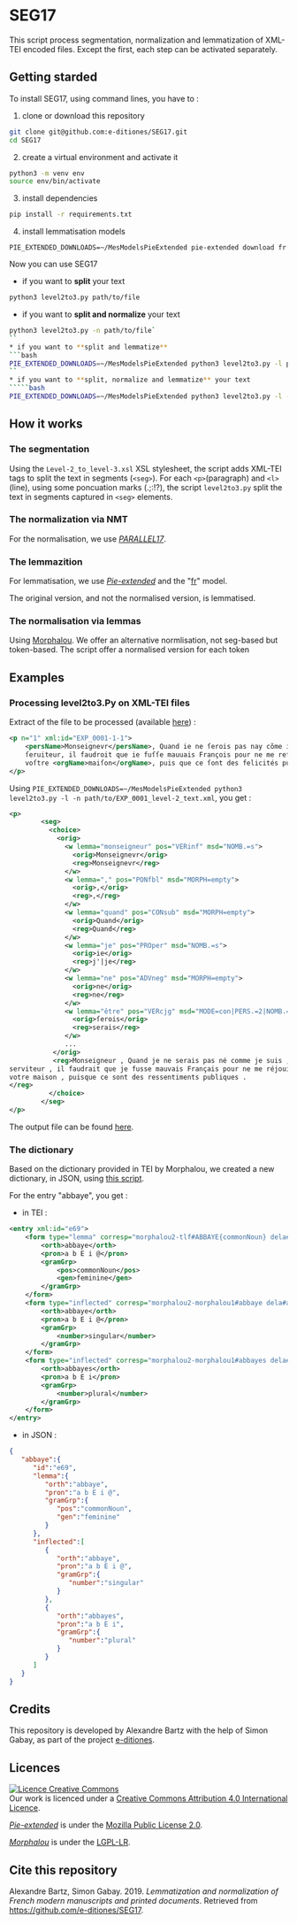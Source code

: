 # SEG17

This script process segmentation, normalization and lemmatization of XML-TEI encoded files. Except the first, each step can be activated separately.

## Getting starded

To install SEG17, using command lines, you have to :
1. clone or download this repository
```bash
git clone git@github.com:e-ditiones/SEG17.git
cd SEG17
```
2. create a virtual environment and activate it
```bash
python3 -m venv env
source env/bin/activate
```
3. install dependencies
```bash
pip install -r requirements.txt
```
4. install lemmatisation models
```
PIE_EXTENDED_DOWNLOADS=~/MesModelsPieExtended pie-extended download fr
```

Now you can use SEG17

* if you want to **split** your text
```bash
python3 level2to3.py path/to/file
```
* if you want to **split and normalize** your text
```bash
python3 level2to3.py -n path/to/file`
``
* if you want to **split and lemmatize**
```bash
PIE_EXTENDED_DOWNLOADS=~/MesModelsPieExtended python3 level2to3.py -l path/to/file
``
* if you want to **split, normalize and lemmatize** your text
`````bash
PIE_EXTENDED_DOWNLOADS=~/MesModelsPieExtended python3 level2to3.py -l -n path/to/file
```

## How it works

### The segmentation

Using the `Level-2_to_level-3.xsl` XSL stylesheet, the script adds XML-TEI tags to split the text in segments (`<seg>`).
For each `<p>`(paragraph) and `<l>`(line), using some poncuation marks (.;:!?), the script `level2to3.py` split the text in segments captured in `<seg>` elements.

### The normalization via NMT

For the normalisation, we use [_PARALLEL17_](https://github.com/e-ditiones/PARALLEL17).


### The lemmazition

For lemmatisation, we use [_Pie-extended_](https://github.com/hipster-philology/nlp-pie-taggers) and the "[fr](https://github.com/hipster-philology/nlp-pie-taggers/tree/f3dd5197cd0a70381e008ab8239d47aff04c9737/pie_extended/models/fr)" model.

The original version, and not the normalised version, is lemmatised.

### The normalisation via lemmas

Using [Morphalou](https://www.ortolang.fr/market/lexicons/morphalou).
We offer an alternative normlisation, not seg-based but token-based. The script offer a normalised version for each token


## Examples

### Processing level2to3.Py on XML-TEI files 

Extract of the file to be processed (available [here](https://github.com/e-ditiones/SEG17/blob/master/Examples/EXP_0001_level-2_text.xml)) :

```xml
<p n="1" xml:id="EXP_0001-1-1">
    <persName>Monseignevr</persName>, Quand ie ne ſerois pas nay cõme ie ſuis, voſtre tres-humble
    ſeruiteur, il faudroit que ie fuſſe mauuais François pour ne me reſioüir pas des contẽtemens de
    voſtre <orgName>maiſon</orgName>, puis que ce ſont des felicités publiques.
</p>
```

Using `PIE_EXTENDED_DOWNLOADS=~/MesModelsPieExtended python3 level2to3.py -l -n path/to/EXP_0001_level-2_text.xml`, you get :

```xml
<p>
        <seg>
          <choice>
            <orig>
              <w lemma="monseigneur" pos="VERinf" msd="NOMB.=s">
                <orig>Monseignevr</orig>
                <reg>Monseignevr</reg>
              </w>
              <w lemma="," pos="PONfbl" msd="MORPH=empty">
                <orig>,</orig>
                <reg>,</reg>
              </w>
              <w lemma="quand" pos="CONsub" msd="MORPH=empty">
                <orig>Quand</orig>
                <reg>Quand</reg>
              </w>
              <w lemma="je" pos="PROper" msd="NOMB.=s">
                <orig>ie</orig>
                <reg>j'|je</reg>
              </w>
              <w lemma="ne" pos="ADVneg" msd="MORPH=empty">
                <orig>ne</orig>
                <reg>ne</reg>
              </w>
              <w lemma="être" pos="VERcjg" msd="MODE=con|PERS.=2|NOMB.=s">
                <orig>ſerois</orig>
                <reg>serais</reg>
              </w>
              ...
           </orig>
           <reg>Monseigneur , Quand je ne serais pas né comme je suis , votre très-humble
serviteur , il faudrait que je fusse mauvais Français pour ne me réjouir pas des ressentiments de
votre maison , puisque ce sont des ressentiments publiques .
</reg>
          </choice>
        </seg>
</p>
```
The output file can be found [here](https://github.com/e-ditiones/SEG17/blob/master/Examples/EXP_0001_level-3_text.xml).

### The dictionary

Based on the dictionary provided in TEI by Morphalou, we created a new dictionary, in JSON, using [this script](https://github.com/e-ditiones/SEG17/blob/master/Dictionary/dico.py).

For the entry "abbaye", you get :

* in TEI :
```xml
<entry xml:id="e69">
	<form type="lemma" corresp="morphalou2-tlf#ABBAYE{commonNoun} dela#abbaye{N+z1} dicollecte#abbaye{nom} lefff#abbaye{nc}">
		<orth>abbaye</orth>
		<pron>a b E i @</pron>
		<gramGrp>
			<pos>commonNoun</pos>
			<gen>feminine</gen>
		</gramGrp>
	</form>
	<form type="inflected" corresp="morphalou2-morphalou1#abbaye dela#abbaye dicollecte#abbaye lefff#abbaye">
		<orth>abbaye</orth>
		<pron>a b E i @</pron>
		<gramGrp>
			<number>singular</number>
		</gramGrp>
	</form>
	<form type="inflected" corresp="morphalou2-morphalou1#abbayes dela#abbayes dicollecte#abbayes lefff#abbayes">
		<orth>abbayes</orth>
		<pron>a b E i</pron>
		<gramGrp>
			<number>plural</number>
		</gramGrp>
	</form>
</entry>
```

* in JSON :

```json
{
   "abbaye":{
      "id":"e69",
      "lemma":{
         "orth":"abbaye",
         "pron":"a b E i @",
         "gramGrp":{
            "pos":"commonNoun",
            "gen":"feminine"
         }
      },
      "inflected":[
         {
            "orth":"abbaye",
            "pron":"a b E i @",
            "gramGrp":{
               "number":"singular"
            }
         },
         {
            "orth":"abbayes",
            "pron":"a b E i",
            "gramGrp":{
               "number":"plural"
            }
         }
      ]
   }
}
```



## Credits

This repository is developed by Alexandre Bartz with the help of Simon Gabay, as part of the project [e-ditiones](https://github.com/e-ditiones).


## Licences

<a rel="licence" href="http://creativecommons.org/licenses/by/4.0/"><img alt="Licence Creative Commons" style="border-width:0" src="https://i.creativecommons.org/l/by/4.0/88x31.png" /></a><br />Our work is licenced under a <a rel="license" href="http://creativecommons.org/licenses/by/4.0/">Creative Commons Attribution 4.0 International Licence</a>.

[_Pie-extended_](https://github.com/hipster-philology/nlp-pie-taggers) is under the [Mozilla Public License 2.0](https://www.mozilla.org/en-US/MPL/2.0/).

[_Morphalou_](https://www.ortolang.fr/market/lexicons/morphalou) is under the [LGPL-LR](https://spdx.org/licenses/LGPLLR.html).

## Cite this repository

Alexandre Bartz, Simon Gabay. 2019. _Lemmatization and normalization of French modern manuscripts and printed documents_. Retrieved from https://github.com/e-ditiones/SEG17.





